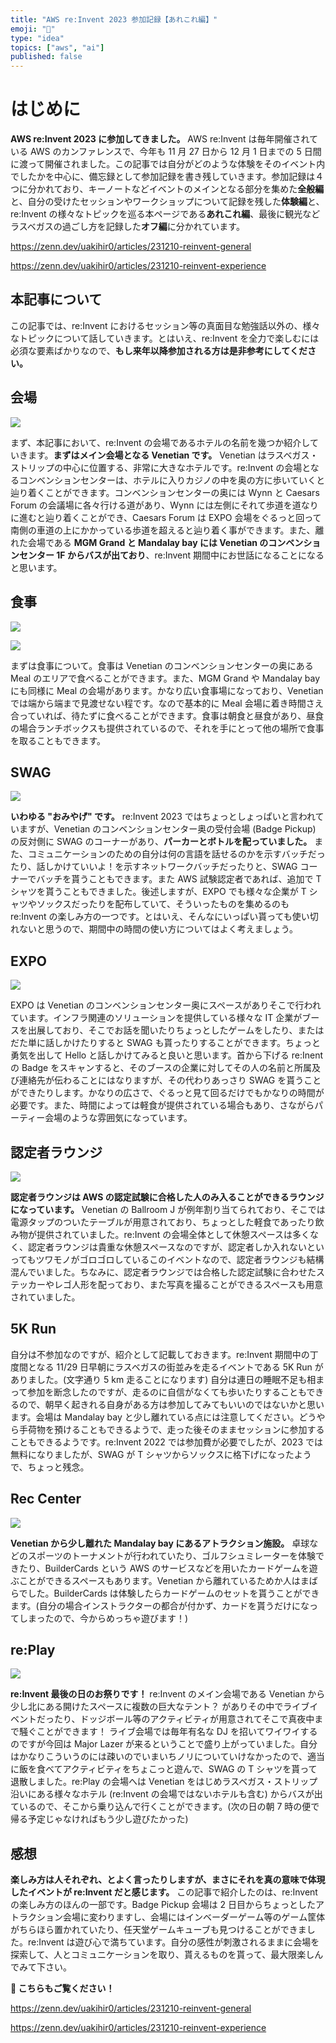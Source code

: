 ```yaml
---
title: "AWS re:Invent 2023 参加記録【あれこれ編】"
emoji: "🎪"
type: "idea"
topics: ["aws", "ai"]
published: false
---
```


# はじめに

**AWS re:Invent 2023 に参加してきました。** AWS re:Invent は毎年開催されている AWS のカンファレンスで、今年も 11 月 27 日から 12 月 1 日までの 5 日間に渡って開催されました。この記事では自分がどのような体験をそのイベント内でしたかを中心に、備忘録として参加記録を書き残していきます。参加記録は４つに分かれており、キーノートなどイベントのメインとなる部分を集めた**全般編**と、自分の受けたセッションやワークショップについて記録を残した**体験編**と、re:Invent の様々なトピックを巡る本ページである**あれこれ編**、最後に観光などラスベガスの過ごし方を記録した**オフ編**に分かれています。

https://zenn.dev/uakihir0/articles/231210-reinvent-general

https://zenn.dev/uakihir0/articles/231210-reinvent-experience

## 本記事について

この記事では、re:Invent におけるセッション等の真面目な勉強話以外の、様々なトピックについて話していきます。とはいえ、re:Invent を全力で楽しむには必須な要素ばかりなので、**もし来年以降参加される方は是非参考にしてください。**

## 会場

![](/images/reinvent2023/venetian.png)

まず、本記事において、re:Invent の会場であるホテルの名前を幾つか紹介していきます。**まずはメイン会場となる Venetian です。** Venetian はラスベガス・ストリップの中心に位置する、非常に大きなホテルです。re:Invent の会場となるコンベンションセンターは、ホテルに入りカジノの中を奥の方に歩いていくと辿り着くことができます。コンベンションセンターの奥には Wynn と Caesars Forum の会議場に各々行ける道があり、Wynn には左側にそれて歩道を道なりに進むと辿り着くことができ、Caesars Forum は EXPO 会場をぐるっと回って南側の車道の上にかかっている歩道を超えると辿り着く事ができます。また、離れた会場である **MGM Grand と Mandalay bay には Venetian のコンベンションセンター 1F からバスが出ており**、re:Invent 期間中にお世話になることになると思います。

## 食事

![](/images/reinvent2023/meal_0.png)

![](/images/reinvent2023/meal_1.png)

まずは食事について。食事は Venetian のコンベンションセンターの奥にある Meal のエリアで食べることができます。また、MGM Grand や Mandalay bay にも同様に Meal の会場があります。かなり広い食事場になっており、Venetian では端から端まで見渡せない程です。なので基本的に Meal 会場に着き時間さえ合っていれば、待たずに食べることができます。食事は朝食と昼食があり、昼食の場合ランチボックスも提供されているので、それを手にとって他の場所で食事を取ることもできます。

## SWAG

![](/images/reinvent2023/swag.png)

**いわゆる "おみやげ" です。** re:Invent 2023 ではちょっとしょっぱいと言われていますが、Venetian のコンベンションセンター奥の受付会場 (Badge Pickup) の反対側に SWAG のコーナーがあり、**パーカーとボトルを配っていました。** また、コミュニケーションのための自分は何の言語を話せるのかを示すバッチだったり、話しかけていいよ！を示すネットワークバッチだったりと、SWAG コーナーでバッチを貰うこともできます。また AWS 試験認定者であれば、追加で T シャツを貰うこともできました。後述しますが、EXPO でも様々な企業が T シャツやソックスだったりを配布していて、そういったものを集めるのも re:Invent の楽しみ方の一つです。とはいえ、そんなにいっぱい貰っても使い切れないと思うので、期間中の時間の使い方についてはよく考えましょう。

## EXPO

![](/images/reinvent2023/expo.png)

EXPO は Venetian のコンベンションセンター奥にスペースがありそこで行われています。インフラ関連のソリューションを提供している様々な IT 企業がブースを出展しており、そこでお話を聞いたりちょっとしたゲームをしたり、またはだた単に話しかけたりすると SWAG も貰ったりすることができます。ちょっと勇気を出して Hello と話しかけてみると良いと思います。首から下げる re:Inent の Badge をスキャンすると、そのブースの企業に対してその人の名前と所属及び連絡先が伝わることにはなりますが、その代わりあっさり SWAG を貰うことができたりします。かなりの広さで、ぐるっと見て回るだけでもかなりの時間が必要です。また、時間によっては軽食が提供されている場合もあり、さながらパーティー会場のような雰囲気になっています。

## 認定者ラウンジ

![](/images/reinvent2023/cert.png)

**認定者ラウンジは AWS の認定試験に合格した人のみ入ることができるラウンジになっています。** Venetian の Ballroom J が例年割り当てられており、そこでは電源タップのついたテーブルが用意されており、ちょっとした軽食であったり飲み物が提供されていました。re:Invent の会場全体として休憩スペースは多くなく、認定者ラウンジは貴重な休憩スペースなのですが、認定者しか入れないといってもツワモノがゴロゴロしているこのイベントなので、認定者ラウンジも結構混んでいました。ちなみに、認定者ラウンジでは合格した認定試験に合わせたステッカーやレゴ人形を配っており、また写真を撮ることができるスペースも用意されていました。

## 5K Run

自分は不参加なのですが、紹介として記載しておきます。re:Invent 期間中の丁度間となる 11/29 日早朝にラスベガスの街並みを走るイベントである 5K Run がありました。(文字通り 5 km 走ることになります) 自分は連日の睡眠不足も相まって参加を断念したのですが、走るのに自信がなくても歩いたりすることもできるので、朝早く起きれる自身がある方は参加してみてもいいのではないかと思います。会場は Mandalay bay と少し離れている点には注意してください。どうやら手荷物を預けることもできるようで、走った後そのままセッションに参加することもできるようです。re:Invent 2022 では参加費が必要でしたが、2023 では無料になりましたが、SWAG が T シャツからソックスに格下げになったようで、ちょっと残念。

## Rec Center

![](/images/reinvent2023/reccenter.png)

**Venetian から少し離れた Mandalay bay にあるアトラクション施設。** 卓球などのスポーツのトーナメントが行われていたり、ゴルフシュミレーターを体験できたり、BuilderCards という AWS のサービスなどを用いたカードゲームを遊ぶことができるスペースもあります。Venetian から離れているためか人はまばらでした。BuilderCards は体験したらカードゲームのセットを貰うことができます。(自分の場合インストラクターの都合が付かず、カードを貰うだけになってしまったので、今からめっちゃ遊びます！)

## re:Play

![](/images/reinvent2023/replay.png)

**re:Invent 最後の日のお祭りです！** re:Invent のメイン会場である Venetian から少し北にある開けたスペースに複数の巨大なテント？ がありその中でライブイベントだったり、ドッジボール等のアクティビティが用意されてそこで真夜中まで騒ぐことができます！ ライブ会場では毎年有名な DJ を招いてワイワイするのですが今回は Major Lazer が来るということで盛り上がっていました。自分はかなりこういうのには疎いのでいまいちノリについていけなかったので、適当に飯を食べてアクティビティをちょこっと遊んで、SWAG の T シャツを貰って退散しました。re:Play の会場へは Venetian をはじめラスベガス・ストリップ沿いにある様々なホテル (re:Invent の会場ではないホテルも含む) からバスが出ているので、そこから乗り込んで行くことができます。(次の日の朝 7 時の便で帰る予定じゃなければもう少し遊びたかった)

## 感想

**楽しみ方は人それぞれ、とよく言ったりしますが、まさにそれを真の意味で体現したイベントが re:Invent だと感じます。** この記事で紹介したのは、re:Invent の楽しみ方のほんの一部です。Badge Pickup 会場は 2 日目からちょっとしたアトラクション会場に変わりますし、会場にはインベーダーゲーム等のゲーム筐体がちらほら置かれていたり、任天堂ゲームキューブも見つけることができました。re:Invent は遊び心で満ちています。自分の感性が刺激されるままに会場を探索して、人とコミュニケーションを取り、貰えるものを貰って、最大限楽しんでみて下さい。

**👋 こちらもご覧ください！**

https://zenn.dev/uakihir0/articles/231210-reinvent-general

https://zenn.dev/uakihir0/articles/231210-reinvent-experience
